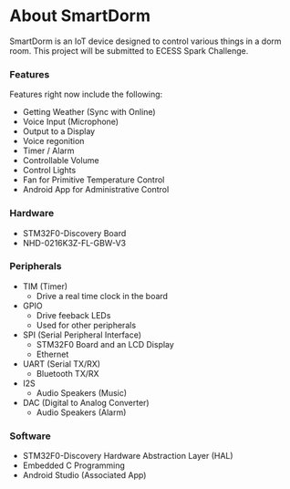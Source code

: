 # About SmartDorm

SmartDorm is an IoT device designed to control various things in a dorm room. This project will be submitted to ECESS Spark Challenge.

### Features

Features right now include the following:
- Getting Weather (Sync with Online)
- Voice Input (Microphone)
- Output to a Display
- Voice regonition
- Timer / Alarm 
- Controllable Volume
- Control Lights
- Fan for Primitive Temperature Control
- Android App for Administrative Control

### Hardware
- STM32F0-Discovery Board
- NHD-0216K3Z-FL-GBW-V3

### Peripherals
- TIM (Timer)
  - Drive a real time clock in the board
- GPIO
  - Drive feeback LEDs
  - Used for other peripherals
- SPI (Serial Peripheral Interface)
  - STM32F0 Board and an LCD Display 
  - Ethernet
- UART (Serial TX/RX)
  - Bluetooth TX/RX
- I2S
  - Audio Speakers (Music)
- DAC (Digital to Analog Converter)
  - Audio Speakers (Alarm)

### Software
- STM32F0-Discovery Hardware Abstraction Layer (HAL)
- Embedded C Programming
- Android Studio (Associated App)
